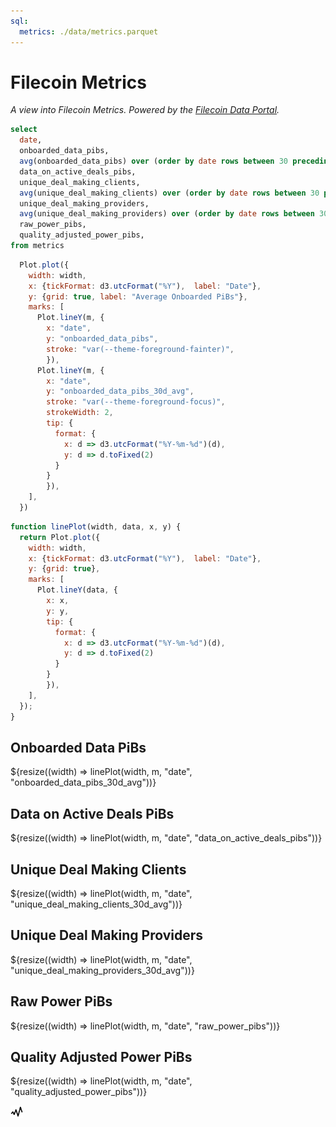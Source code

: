 ```yaml
---
sql:
  metrics: ./data/metrics.parquet
---
```


# Filecoin Metrics

_A view into Filecoin Metrics. Powered by the [Filecoin Data Portal](https://github.com/davidgasquez/filecoin-data-portal/)._

```sql id=m
select
  date,
  onboarded_data_pibs,
  avg(onboarded_data_pibs) over (order by date rows between 30 preceding and current row) as onboarded_data_pibs_30d_avg,
  data_on_active_deals_pibs,
  unique_deal_making_clients,
  avg(unique_deal_making_clients) over (order by date rows between 30 preceding and current row) as unique_deal_making_clients_30d_avg,
  unique_deal_making_providers,
  avg(unique_deal_making_providers) over (order by date rows between 30 preceding and current row) as unique_deal_making_providers_30d_avg,
  raw_power_pibs,
  quality_adjusted_power_pibs,
from metrics
```

```js
  Plot.plot({
    width: width,
    x: {tickFormat: d3.utcFormat("%Y"),  label: "Date"},
    y: {grid: true, label: "Average Onboarded PiBs"},
    marks: [
      Plot.lineY(m, {
        x: "date",
        y: "onboarded_data_pibs",
        stroke: "var(--theme-foreground-fainter)",
        }),
      Plot.lineY(m, {
        x: "date",
        y: "onboarded_data_pibs_30d_avg",
        stroke: "var(--theme-foreground-focus)",
        strokeWidth: 2,
        tip: {
          format: {
            x: d => d3.utcFormat("%Y-%m-%d")(d),
            y: d => d.toFixed(2)
          }
        }
        }),
    ],
  })
```

```js
function linePlot(width, data, x, y) {
  return Plot.plot({
    width: width,
    x: {tickFormat: d3.utcFormat("%Y"),  label: "Date"},
    y: {grid: true},
    marks: [
      Plot.lineY(data, {
        x: x,
        y: y,
        tip: {
          format: {
            x: d => d3.utcFormat("%Y-%m-%d")(d),
            y: d => d.toFixed(2)
          }
        }
        }),
    ],
  });
}
```

<div class="grid grid-cols-2">

  <div class="card">
    <h2> Onboarded Data PiBs </h2>
    ${resize((width) => linePlot(width, m, "date", "onboarded_data_pibs_30d_avg"))}
  </div>

  <div class="card">
    <h2> Data on Active Deals PiBs </h2>
    ${resize((width) => linePlot(width, m, "date", "data_on_active_deals_pibs"))}
  </div>

  <div class="card">
    <h2> Unique Deal Making Clients </h2>
    ${resize((width) => linePlot(width, m, "date", "unique_deal_making_clients_30d_avg"))}
  </div>

  <div class="card">
    <h2> Unique Deal Making Providers </h2>
    ${resize((width) => linePlot(width, m, "date", "unique_deal_making_providers_30d_avg"))}
  </div>

  <div class="card">
    <h2> Raw Power PiBs </h2>
    ${resize((width) => linePlot(width, m, "date", "raw_power_pibs"))}
  </div>

  <div class="card">
    <h2> Quality Adjusted Power PiBs </h2>
    ${resize((width) => linePlot(width, m, "date", "quality_adjusted_power_pibs"))}
  </div>

</div>

<a href="/"> <img src="logo.svg" width="20px"> </a>
